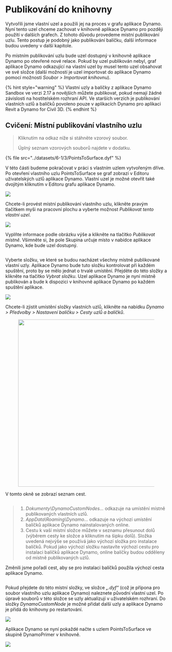 # Publikování do knihovny

Vytvořili jsme vlastní uzel a použili jej na proces v grafu aplikace Dynamo. Nyní tento uzel chceme zachovat v knihovně aplikace Dynamo pro později použití v dalších grafech. Z tohoto důvodu provedeme místní publikování uzlu. Tento postup je podobný jako publikování balíčku, další informace budou uvedeny v další kapitole.

Po místním publikování uzlu bude uzel dostupný v knihovně aplikace Dynamo po otevřené nové relace. Pokud by uzel publikován nebyl, graf aplikace Dynamo odkazující na vlastní uzel by musel tento uzel obsahovat ve své složce (další možností je uzel importovat do aplikace Dynamo pomocí možnosti _Soubor > Importovat knihovnu_).

{% hint style="warning" %} Vlastní uzly a balíčky z aplikace Dynamo Sandbox ve verzi 2.17 a novějších můžete publikovat, pokud nemají žádné závislosti na hostitelském rozhraní API. Ve starších verzích je publikování vlastních uzlů a balíčků povoleno pouze v aplikacích Dynamo pro aplikaci Revit a Dynamo for Civil 3D. {% endhint %}

## Cvičení: Místní publikování vlastního uzlu

> Kliknutím na odkaz níže si stáhněte vzorový soubor.
>
> Úplný seznam vzorových souborů najdete v dodatku.

{% file src="../datasets/6-1/3/PointsToSurface.dyf" %}

V této části budeme pokračovat v práci s vlastním uzlem vytvořeným dříve. Po otevření vlastního uzlu PointsToSurface se graf zobrazí v Editoru uživatelských uzlů aplikace Dynamo. Vlastní uzel je možné otevřít také dvojitým kliknutím v Editoru grafu aplikace Dynamo.

![](../images/6-1/3/publishcustomnodelocally01.jpg)

Chcete-li provést místní publikování vlastního uzlu, klikněte pravým tlačítkem myši na pracovní plochu a vyberte možnost _Publikovat tento vlastní uzel_.

![](../images/6-1/3/publishcustomnodeexercise-02.jpg)

Vyplňte informace podle obrázku výše a klikněte na tlačítko _Publikovat místně_. Všimněte si, že pole Skupina určuje místo v nabídce aplikace Dynamo, kde bude uzel dostupný.

<figure><img src="../../.gitbook/assets/publish_a_package.png" alt=""><figcaption></figcaption></figure>

Vyberte složku, ve které se budou nacházet všechny místně publikované vlastní uzly. Aplikace Dynamo bude tuto složku kontrolovat při každém spuštění, proto by se mělo jednat o trvalé umístění. Přejděte do této složky a klikněte na tlačítko _Vybrat složku_. Uzel aplikace Dynamo je nyní místně publikován a bude k dispozici v knihovně aplikace Dynamo po každém spuštění aplikace.

![](../images/6-1/3/publishcustomnodeexercise-04.jpg)

Chcete-li zjistit umístění složky vlastních uzlů, klikněte na nabídku _Dynamo > Předvolby > Nastavení balíčku > Cesty uzlů a balíčků_.

<figure><img src="../../.gitbook/assets/settings.png" alt="" width="520"><figcaption></figcaption></figure>

V tomto okně se zobrazí seznam cest.

<figure><img src="../../.gitbook/assets/package-locations.png" alt=""><figcaption></figcaption></figure>

> 1. _Dokumenty\\DynamoCustomNodes..._ odkazuje na umístění místně publikovaných vlastních uzlů.
> 2. _AppData\\Roaming\\Dynamo..._ odkazuje na výchozí umístění balíčků aplikace Dynamo nainstalovaných online.
> 3. Cestu k vaší místní složce můžete v seznamu přesunout dolů (výběrem cesty ke složce a kliknutím na šipku dolů). Složka uvedená nejvýše se používá jako výchozí složka pro instalace balíčků. Pokud jako výchozí složku nastavíte výchozí cestu pro instalaci balíčků aplikace Dynamo, online balíčky budou odděleny od místně publikovaných uzlů.

Změnili jsme pořadí cest, aby se pro instalaci balíčků použila výchozí cesta aplikace Dynamo.

<figure><img src="../../.gitbook/assets/updated-package-locations.png" alt=""><figcaption></figcaption></figure>

Pokud přejdete do této místní složky, ve složce _„.dyf“_ (což je přípona pro soubor vlastního uzlu aplikace Dynamo) naleznete původní vlastní uzel. Po úpravě souborů v této složce se uzly aktualizují v uživatelském rozhraní. Do složky _DynamoCustomNode_ je možné přidat další uzly a aplikace Dynamo je přidá do knihovny po restartování.

![](../images/6-1/3/publishcustomnodeexercise-08.jpg)

Aplikace Dynamo se nyní pokaždé načte s uzlem PointsToSurface ve skupině DynamoPrimer v knihovně.

![](../images/6-1/3/publishcustomnodeexercise-09.jpg)
